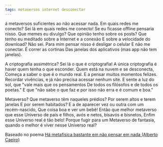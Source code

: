 ```yaml
---
tags: metaversos internet desconectar
---
```

á metaversos suficientes ao não acessar nada.
Em quais redes me conecto?
Sei lá em quais redes me conecto!
Se eu ficasse offline pensaria nisso.
Que memes eu divulgo?
Que opinião tenho sobre os posts?
Que tenho eu meditado sobre a Internet e a conexão
E sobre a velocidade do download?
Não sei. Para mim pensar nisso é desligar o celular
E não me conectar. É correr as cortinas
Das janelas dos aplicativos (mas app não tem janelas).

A criptografia assimétrica? Sei lá o que é criptografia!
A única criptografia é haver quem tenha o que esconder.
Quem está na nuvem e se desconecta,
Começa a saber o que é o mundo real.
E a pensar muitos momentos felizes.
Recordar vivências,
e já não precisa acessar nenhum site.
E sente a luz do sol,
que "vale mais que os pensamentos
De todos os filósofos e de todos os poetas."
E que "não sabe o que faz
e por isso não erra e é comum e boa."

Metaverso? Que metaverso têm naqueles prédios?
Por serem altos e terem janelas
E por serem habitados?
E a de aparecer vez ou outra com um recém-nascido,
Que coisa boa e ver um bebê!
Então que melhor metaverso que esse Universo
de pais e filhos, avós e netos, bisavós e bisnetos,
Enfim esse Universo real é tão belo!
Porque fugir para um Metaverso de fantasia,
quando o melhor é viver nesse Universo real?

Baseado no poema <A HREF="https://eugeniogz.blogspot.com/ha-metafisica-bastante-em-nao-pensar-em.html">Há metafísica bastante em não pensar em nada (Alberto Caeiro)</A>
